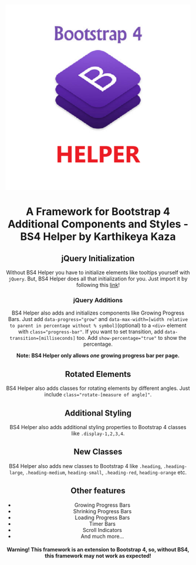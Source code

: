 <div align="center">
  
  ![Icon](https://github.com/bhogi7589/bs4-helper/blob/main/Icon.png)
  
# A Framework for Bootstrap 4 Additional Components and Styles - BS4 Helper by Karthikeya Kaza
    
## jQuery Initialization

Without BS4 Helper you have to initialize elements like tooltips yourself with `jQuery`. But, BS4 Helper does all that initialization for you. Just import it by following this [link](https://bhogi7589.github.io/bs4-helper)!

### jQuery Additions

BS4 Helper also adds and initializes components like Growing Progress Bars. Just add `data-progress="grow"` and `data-max-width=[width relative to parent in percentage without % symbol]`(optional) to a `<div>` element with `class="progress-bar"`. If you want to set transition, add `data-transition=[milliseconds]` too. Add `show-percentage="true"` to show the percentage.

**Note: BS4 Helper only allows *one* growing progress bar per page.**

## Rotated Elements

BS4 Helper also adds classes for rotating elements by different angles. Just include `class="rotate-[measure of angle]"`.

## Additional Styling

BS4 Helper also adds additional styling properties to Bootstrap 4 classes like `.display-1,2,3,4`.

## New Classes

BS4 Helper also adds new classes to Bootstrap 4 like `.heading`, `.heading-large`, `.heading-medium`, `heading-small`, `.heading-red`, `heading-orange` etc.
  
  ## Other features
  
  * Growing Progress Bars
  * Shrinking Progress Bars
  * Loading Progress Bars
  * Timer Bars
  * Scroll Indicators
  * And much more...

#### Warning! This framework is an extension to Bootstrap 4, so, without BS4, this framework may not work as expected!
  </div>
